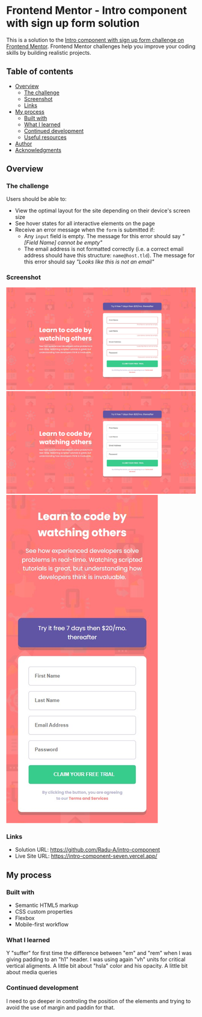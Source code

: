 # Frontend Mentor - Intro component with sign up form solution

This is a solution to the [Intro component with sign up form challenge on Frontend Mentor](https://www.frontendmentor.io/challenges/intro-component-with-signup-form-5cf91bd49edda32581d28fd1). Frontend Mentor challenges help you improve your coding skills by building realistic projects. 

## Table of contents

- [Overview](#overview)
  - [The challenge](#the-challenge)
  - [Screenshot](#screenshot)
  - [Links](#links)
- [My process](#my-process)
  - [Built with](#built-with)
  - [What I learned](#what-i-learned)
  - [Continued development](#continued-development)
  - [Useful resources](#useful-resources)
- [Author](#author)
- [Acknowledgments](#acknowledgments)

## Overview

### The challenge

Users should be able to:

- View the optimal layout for the site depending on their device's screen size
- See hover states for all interactive elements on the page
- Receive an error message when the `form` is submitted if:
  - Any `input` field is empty. The message for this error should say *"[Field Name] cannot be empty"*
  - The email address is not formatted correctly (i.e. a correct email address should have this structure: `name@host.tld`). The message for this error should say *"Looks like this is not an email"*

### Screenshot

![](./screenshots/active-states.jpg)
![](./screenshots/desktop-design.jpg)
![](./screenshots/mobile-design.jpg)

### Links

- Solution URL: https://github.com/Radu-A/intro-component
- Live Site URL: https://intro-component-seven.vercel.app/

## My process

### Built with

- Semantic HTML5 markup
- CSS custom properties
- Flexbox
- Mobile-first workflow

### What I learned

Y "suffer" for first time the difference between "em" and "rem" when I was giving padding to an "h1" header.
I was using again "vh" units for critical vertical aligments.
A little bit about "hsla" color and his opacity.
A little bit about media queries

### Continued development

I need to go deeper in controling the position of the elements and trying to avoid the use of margin and paddin for that.
